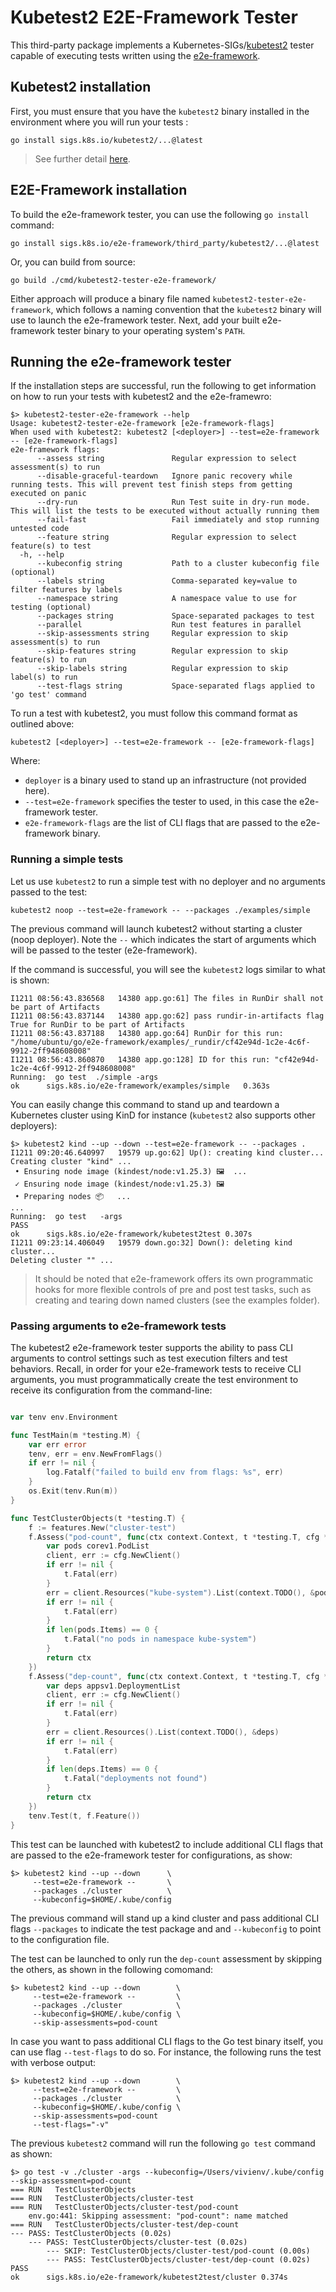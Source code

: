 # Kubetest2 E2E-Framework Tester

This third-party package implements a Kubernetes-SIGs/[kubetest2](https://github.com/kubernetes-sigs/kubetest2) tester capable of executing tests written using the [e2e-framework](https://github.com/kubernetes-sigs/e2e-framework).

## Kubetest2 installation

First, you must ensure that you have the `kubetest2` binary installed in the environment where you will run your tests :

```
go install sigs.k8s.io/kubetest2/...@latest
```

> See further detail [here](https://github.com/kubernetes-sigs/kubetest2#installation).

## E2E-Framework installation

To build the e2e-framework tester, you can use the following `go install` command:

```
go install sigs.k8s.io/e2e-framework/third_party/kubetest2/...@latest
```

Or, you can build from source:

```
go build ./cmd/kubetest2-tester-e2e-framework/
```

Either approach will produce a binary file named `kubetest2-tester-e2e-framework`, which follows a naming convention that the `kubetest2` binary will use to launch the e2e-framework tester. Next, add your built e2e-framework tester binary to your operating system's `PATH`.

## Running the e2e-framework tester

If the installation steps are successful, run the following to get information on how to run your tests with kubetest2 and the e2e-framewro:

```
$> kubetest2-tester-e2e-framework --help
Usage: kubetest2-tester-e2e-framework [e2e-framework-flags]
When used with kubetest2: kubetest2 [<deployer>] --test=e2e-framework -- [e2e-framework-flags]
e2e-framework flags:
      --assess string               Regular expression to select assessment(s) to run
      --disable-graceful-teardown   Ignore panic recovery while running tests. This will prevent test finish steps from getting executed on panic
      --dry-run                     Run Test suite in dry-run mode. This will list the tests to be executed without actually running them
      --fail-fast                   Fail immediately and stop running untested code
      --feature string              Regular expression to select feature(s) to test
  -h, --help
      --kubeconfig string           Path to a cluster kubeconfig file (optional)
      --labels string               Comma-separated key=value to filter features by labels
      --namespace string            A namespace value to use for testing (optional)
      --packages string             Space-separated packages to test
      --parallel                    Run test features in parallel
      --skip-assessments string     Regular expression to skip assessment(s) to run
      --skip-features string        Regular expression to skip feature(s) to run
      --skip-labels string          Regular expression to skip label(s) to run
      --test-flags string           Space-separated flags applied to 'go test' command
```

To run a test with kubetest2, you must follow this command format as outlined above:

```
kubetest2 [<deployer>] --test=e2e-framework -- [e2e-framework-flags]
```

Where:

* `deployer` is a binary used to stand up an infrastructure (not provided here).
* `--test=e2e-framework` specifies the tester to used, in this case the e2e-framework tester.
* `e2e-framework-flags` are the list of CLI flags that are passed to the e2e-framework binary.

### Running a simple tests

Let us use `kubetest2` to run a simple test with no deployer and no arguments passed to the test:

```
kubetest2 noop --test=e2e-framework -- --packages ./examples/simple
```

The previous command will launch kubetest2 without starting a cluster (noop deployer). Note the `--` which indicates the start of arguments which will be passed to the tester (e2e-framework).

If the command is successful, you will see the `kubetest2` logs similar to what is shown:

```
I1211 08:56:43.836568   14380 app.go:61] The files in RunDir shall not be part of Artifacts
I1211 08:56:43.837144   14380 app.go:62] pass rundir-in-artifacts flag True for RunDir to be part of Artifacts
I1211 08:56:43.837188   14380 app.go:64] RunDir for this run: "/home/ubuntu/go/e2e-framework/examples/_rundir/cf42e94d-1c2e-4c6f-9912-2ff948608008"
I1211 08:56:43.860870   14380 app.go:128] ID for this run: "cf42e94d-1c2e-4c6f-9912-2ff948608008"
Running:  go test  ./simple -args
ok  	sigs.k8s.io/e2e-framework/examples/simple	0.363s
```

You can easily change this command to stand up and teardown a Kubernetes cluster using KinD for instance (`kubetest2` also supports other deployers):

```
$> kubetest2 kind --up --down --test=e2e-framework -- --packages .
I1211 09:20:46.640997   19579 up.go:62] Up(): creating kind cluster...
Creating cluster "kind" ...
 • Ensuring node image (kindest/node:v1.25.3) 🖼  ...
 ✓ Ensuring node image (kindest/node:v1.25.3) 🖼
 • Preparing nodes 📦   ...
...
Running:  go test   -args
PASS
ok  	sigs.k8s.io/e2e-framework/kubetest2test	0.307s
I1211 09:23:14.406049   19579 down.go:32] Down(): deleting kind cluster...
Deleting cluster "" ...
```

> It should be noted that e2e-framework offers its own programmatic hooks for more flexible controls of pre and post test tasks, such as creating and tearing down named clusters (see the examples folder).

### Passing arguments to e2e-framework tests
The kubetest2 e2e-framework tester supports the ability to pass CLI arguments to control settings such as test execution filters and test behaviors. Recall, in order for your e2e-framework tests to receive CLI arguments, you must programmatically create the test environment to receive its configuration from the command-line:

```go

var tenv env.Environment

func TestMain(m *testing.M) {
	var err error
    tenv, err = env.NewFromFlags()
	if err != nil {
		log.Fatalf("failed to build env from flags: %s", err)
	}
	os.Exit(tenv.Run(m))
}

func TestClusterObjects(t *testing.T) {
	f := features.New("cluster-test")
	f.Assess("pod-count", func(ctx context.Context, t *testing.T, cfg *envconf.Config) context.Context {
		var pods corev1.PodList
		client, err := cfg.NewClient()
		if err != nil {
			t.Fatal(err)
		}
		err = client.Resources("kube-system").List(context.TODO(), &pods)
		if err != nil {
			t.Fatal(err)
		}
		if len(pods.Items) == 0 {
			t.Fatal("no pods in namespace kube-system")
		}
		return ctx
	})
	f.Assess("dep-count", func(ctx context.Context, t *testing.T, cfg *envconf.Config) context.Context {
		var deps appsv1.DeploymentList
		client, err := cfg.NewClient()
		if err != nil {
			t.Fatal(err)
		}
		err = client.Resources().List(context.TODO(), &deps)
		if err != nil {
			t.Fatal(err)
		}
		if len(deps.Items) == 0 {
			t.Fatal("deployments not found")
		}
		return ctx
	})
	tenv.Test(t, f.Feature())
}

```

This test can be launched with kubetest2 to include additional CLI flags that are passed to the e2e-framework tester for configurations, as show:

```
$> kubetest2 kind --up --down      \
     --test=e2e-framework --       \
     --packages ./cluster          \
     --kubeconfig=$HOME/.kube/config
```
The previous command will stand up a kind cluster and pass additional CLI flags `--packages` to indicate the test package and and `--kubeconfig` to point to the configuration file.

The test can be launched to only run the `dep-count` assessment by skipping the others, as shown in the following comomand:

```
$> kubetest2 kind --up --down        \
     --test=e2e-framework --         \
     --packages ./cluster            \
     --kubeconfig=$HOME/.kube/config \
     --skip-assessments=pod-count
```

In case you want to pass additional CLI flags to the Go test binary itself, you can use flag `--test-flags` to do so. For instance, the following runs the test with verbose output:

```
$> kubetest2 kind --up --down        \
     --test=e2e-framework --         \
     --packages ./cluster            \
     --kubeconfig=$HOME/.kube/config \
     --skip-assessments=pod-count
     --test-flags="-v"
```

The previous `kubetest2` command will run the following `go test` command as shown:

```
$> go test -v ./cluster -args --kubeconfig=/Users/vivienv/.kube/config --skip-assessment=pod-count
=== RUN   TestClusterObjects
=== RUN   TestClusterObjects/cluster-test
=== RUN   TestClusterObjects/cluster-test/pod-count
    env.go:441: Skipping assessment: "pod-count": name matched
=== RUN   TestClusterObjects/cluster-test/dep-count
--- PASS: TestClusterObjects (0.02s)
    --- PASS: TestClusterObjects/cluster-test (0.02s)
        --- SKIP: TestClusterObjects/cluster-test/pod-count (0.00s)
        --- PASS: TestClusterObjects/cluster-test/dep-count (0.02s)
PASS
ok  	sigs.k8s.io/e2e-framework/kubetest2test/cluster	0.374s
```